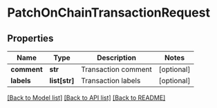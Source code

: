# PatchOnChainTransactionRequest

## Properties
Name | Type | Description | Notes
------------ | ------------- | ------------- | -------------
**comment** | **str** | Transaction comment | [optional] 
**labels** | **list[str]** | Transaction labels | [optional] 

[[Back to Model list]](../README.md#documentation-for-models) [[Back to API list]](../README.md#documentation-for-api-endpoints) [[Back to README]](../README.md)

